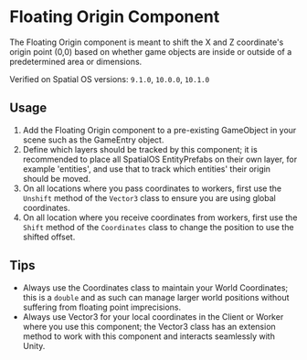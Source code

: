Floating Origin Component
=========================

The Floating Origin component is meant to shift the X and Z coordinate's 
origin point (0,0) based on whether game objects are inside or outside of
a predetermined area or dimensions.

Verified on Spatial OS versions: `9.1.0`, `10.0.0`, `10.1.0`

Usage
-----

1. Add the Floating Origin component to a pre-existing GameObject in your 
   scene such as the GameEntry object.
2. Define which layers should be tracked by this component; it is recommended
   to place all SpatialOS EntityPrefabs on their own layer, for example 
   'entities', and use that to track which entities' their origin should be 
   moved.
3. On all locations where you pass coordinates to workers, first use the 
   `Unshift` method of the `Vector3` class to ensure you are using global 
   coordinates.
4. On all location where you receive coordinates from workers, first use the 
   `Shift` method of the `Coordinates` class to change the position to use the 
   shifted offset.

Tips
----

- Always use the Coordinates class to maintain your World Coordinates; this is
  a `double` and as such can manage larger world positions without suffering
  from floating point imprecisions.
- Always use Vector3 for your local coordinates in the Client or Worker where
  you use this component; the Vector3 class has an extension method to work 
  with this component and interacts seamlessly with Unity.